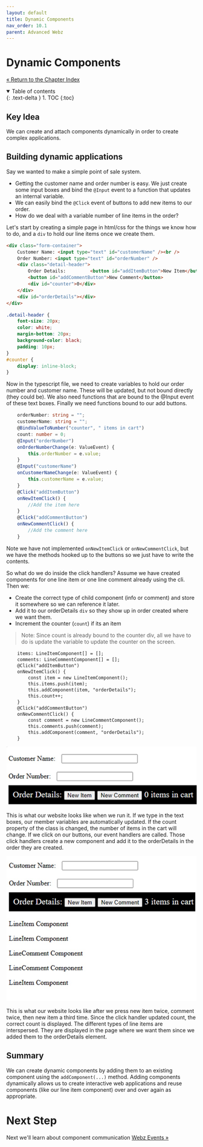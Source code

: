```yaml
---
layout: default
title: Dynamic Components
nav_order: 10.1
parent: Advanced Webz
---
```


# Dynamic Components
[&laquo; Return to the Chapter Index](index.md)

<details open markdown="block">
  <summary>
    Table of contents
  </summary>
  {: .text-delta }
1. TOC
{:toc}
</details>

## Key Idea

We can create and attach components dynamically in order to create complex applications. 

## Building dynamic applications

Say we wanted to make a simple point of sale system.  
* Getting the customer name and order number is easy. We just create some input boxes and bind the `@Input` event to a function that updates an internal variable.
* We can easily bind the `@Click` event of buttons to add new items to our order.
* How do we deal with a variable number of line items in the order?

Let's start by creating a simple page in html/css for the things we know how to do, and a `div` to hold our line items once we create them.

```html
<div class="form-container">
	Customer Name: <input type="text" id="customerName" /><br />
	Order Number: <input type="text" id="orderNumber" />
	<div class="detail-header">
		Order Details:         <button id="addItemButton">New Item</button>
		<button id="addCommentButton">New Comment</button>
		<div id="counter">0</div>
	</div>
	<div id="orderDetails"></div>
</div>
```

```css
.detail-header {
	font-size: 20px;
	color: white;
	margin-bottom: 20px;
	background-color: black;
	padding: 10px;
}
#counter {
	display: inline-block;
}
```

Now in the typescript file, we need to create variables to hold our order number and customer name.  These will be updated, but not bound directly (they could be).
We also need functions that are bound to the @Input event of these text boxes.  Finally we need functions bound to our add buttons.

```typescript
	orderNumber: string = "";
	customerName: string = "";
	@BindValueToNumber("counter", " items in cart")
	count: number = 0;
	@Input("orderNumber")
	onOrderNumberChange(e: ValueEvent) {
		this.orderNumber = e.value;
	}
	@Input("customerName")
	onCustomerNameChange(e: ValueEvent) {
		this.customerName = e.value;
	}
	@Click("addItemButton")
	onNewItemClick() {
		//Add the item here
	}
	@Click("addCommentButton")
	onNewCommentClick() {
		//Add the comment here
	}
```

Note we have not implemented `onNewItemClick` or `onNewCommentClick`, but we have the methods hooked up to the buttons so we just have to write the contents.

So what do we do inside the click handlers?  Assume we have created components for one line item or one line comment already using the cli.  Then we:
* Create the correct type of child component (info or comment) and store it somewhere so we can reference it later.
* Add it to our orderDetails `div` so they show up in order created where we want them.
* Increment the counter (`count`) if its an item

> Note: Since count is already bound to the counter div, all we have to do is update the variable to update the counter on the screen.

```
	items: LineItemComponent[] = [];
	comments: LineCommentComponent[] = [];
	@Click("addItemButton")
	onNewItemClick() {
		const item = new LineItemComponent();
		this.items.push(item);
		this.addComponent(item, "orderDetails");
		this.count++;
	}
	@Click("addCommentButton")
	onNewCommentClick() {
		const comment = new LineCommentComponent();
		this.comments.push(comment);
		this.addComponent(comment, "orderDetails");
	}
```

![](../../assets/images/webz_4.jpg)

This is what our website looks like when we run it.  If we type in the text boxes, our member variables are automatically updated.  If the count property of the class is changed, the number of items in the cart will change.  If we click on our buttons, our event handlers are called.  Those click handlers create a new component and add it to the orderDetails in the order they are created.

![](../../assets/images/webz_5.jpg)

This is what our website looks like after we press new item twice, comment twice, then new item a third time.  Since the click handler updated count, the correct count is displayed.  The different types of line items are interspersed.  They are displayed in the page where we want them since we added them to the orderDetails element.


## Summary
We can create dynamic components by adding them to an existing component using the ```addComponent(...)``` method.  Adding components dynamically allows us to create interactive web applications and reuse components (like our line item component) over and over again as appropriate.

# Next Step

Next we'll learn about component communication  [Webz Events &raquo;](../10-webz-advanced/events.md)
